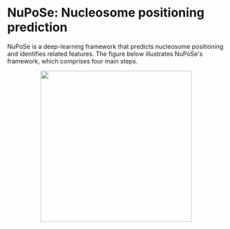 # NuPoSe: Nucleosome positioning prediction

NuPoSe is a deep-learning framework that predicts nucleosome positioning and identifies related features. The figure below illustrates NuPoSe's framework, which comprises four main steps.

<p align="center">
  <img src="https://github.com/MasoudiYosef/NuPoSe/issues/1#issue-2073143965" width="350">
</p>

